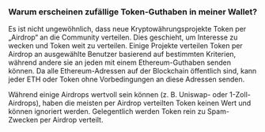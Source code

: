 ### Warum erscheinen zufällige Token-Guthaben in meiner Wallet?

Es ist nicht ungewöhnlich, dass neue Kryptowährungsprojekte Token per „Airdrop“ an die Community verteilen. Dies geschieht, um Interesse zu wecken und Token weit zu verteilen. Einige Projekte verteilen Token per Airdrop an ausgewählte Benutzer basierend auf bestimmten Kriterien, während andere sie an jeden mit einem Ethereum-Guthaben senden können. Da alle Ethereum-Adressen auf der Blockchain öffentlich sind, kann jeder ETH oder Token ohne Vorbedingungen an diese Adressen senden.

Während einige Airdrops wertvoll sein können (z. B. Uniswap- oder 1-Zoll-Airdrops), haben die meisten per Airdrop verteilten Token keinen Wert und können ignoriert werden. Gelegentlich werden Token rein zu Spam-Zwecken per Airdrop verteilt.
